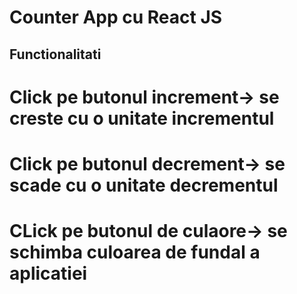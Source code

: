 # Counter App cu React JS

## Functionalitati
# Click pe butonul increment-> se creste cu o unitate incrementul
# Click pe butonul decrement-> se scade cu o unitate decrementul
# CLick pe butonul de culaore-> se schimba culoarea de fundal a aplicatiei

